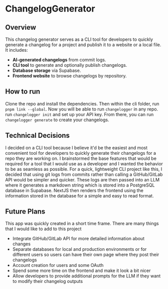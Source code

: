 # ChangelogGenerator

## Overview
This changelog generator serves as a CLI tool for developers to quickly generate a changelog for a project and publish it to a website or a local file. 
It includes:

- **AI-generated changelogs** from commit logs.
- **CLI tool** to generate and optionally publish changelogs.
- **Database storage** via Supabase.
- **Frontend website** to browse changelogs by repository.

## How to run
Clone the repo and install the dependencies. Then within the cli folder, run `pnpm link --global`. Now you will be able to run `changelogger` in any repo. run `changelogger init` and set up your API key. From there, you can run `changelogger generate` to create your changelogs. 

## Technical Decisions

I decided on a CLI tool because I believe it'd be the easiest and most convenient tool for developers to quickly generate their changelogs for a repo they are working on. I brainstormed the base features that would be required for a tool that I would use as a developer and I wanted the behavior to be as seamless as possible. For a quick, lightweight CLI project like this, I decided that using git logs from commits rather than calling a GitHub/GitLab API would be simpler and quicker. These logs are then passed into an LLM where it generates a markdown string which is stored into a PostgreSQL database in Supabase. NextJS then renders the frontend using the information stored in the database for a simple and easy to read format. 

## Future Plans
This app was quickly created in a short time frame. There are many things that I would like to add to this project

- Integrate GitHub/GitLab API for more detailed information about changes
- Separate databases for local and production environments or for different users so users can have their own page where they post their changelogs
- Account creation for users and some OAuth
- Spend some more time on the frontend and make it look a bit nicer
- Allow developers to provide additional prompts for the LLM if they want to modify their changelog outputs
